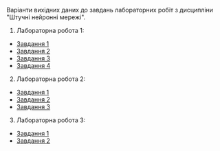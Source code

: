 Варіанти вихідних даних до завдань лабораторних робіт з дисципліни "Штучні нейронні мережі".

1. Лабораторна робота 1:
- [Завдання 1](https://github.com/oleksa-iv/ann-course/blob/master/lab_1_FCNN/lab_1.1_data.xlsx)
- [Завдання 2](https://github.com/oleksa-iv/ann-course/blob/master/lab_1_FCNN/lab_1.2_data.xlsx)
- [Завдання 3](https://github.com/oleksa-iv/ann-course/blob/master/lab_1_FCNN/lab_1.3_data.xlsx)
- [Завдання 4](https://github.com/oleksa-iv/ann-course/blob/master/lab_1_FCNN/lab_1.4_data.xlsx)
2. Лабораторна робота 2:
- [Завдання 1](https://github.com/oleksa-iv/ann-course/blob/master/lab_2_CNN/lab_2.1_data.xlsx)
- [Завдання 2](https://github.com/oleksa-iv/ann-course/blob/master/lab_2_CNN/lab_2.2_data.xlsx)
- [Завдання 3](https://github.com/oleksa-iv/ann-course/blob/master/lab_2_CNN/lab_2.3_data.xlsx)
3. Лабораторна робота 3:
- [Завдання 1](https://github.com/oleksa-iv/ann-course/blob/master/lab_3_RNN/lab_3.1_data.xlsx)
- [Завдання 2](https://github.com/oleksa-iv/ann-course/blob/master/lab_3_RNN/lab_3.2_data.xlsx)
